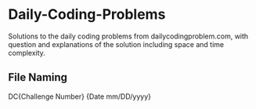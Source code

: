 # Daily-Coding-Problems

Solutions to the daily coding problems from dailycodingproblem.com, with question and explanations of the solution including space and time complexity.

## File Naming

DC{Challenge Number} {Date mm/DD/yyyy}

